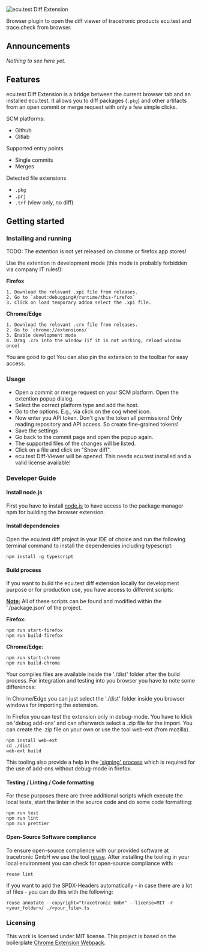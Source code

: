 <!--
SPDX-FileCopyrightText: 2025 tracetronic GmbH

SPDX-License-Identifier: MIT
-->

![ecu.test Diff Extension](https://blubb.png)

Browser plugin to open the diff viewer of tracetronic products ecu.test and trace.check from browser.

## Announcements

*Nothing to see here yet.*

## Features

ecu.test Diff Extension is a bridge between the current browser tab and an installed ecu.test. It allows you to diff packages (`.pkg`) and other artifacts 
from an open commit or merge request with only a few simple clicks.

SCM platforms:
- Github
- Gitlab

Supported entry points
- Single commits
- Merges 

Detected file extensions
- `.pkg`
- `.prj`
- `.trf` (view only, no diff)

## Getting started

### Installing and running

TODO: The extention is not yet released on chrome or firefox app stores!

Use the extention in development mode (this mode is probably forbidden via company IT rules!):

**Firefox**
    
    1. Download the relevant .xpi file from releases.
    2. Go to `about:debugging#/runtime/this-firefox`
    3. Click on load temporary addon select the .xpi file.
**Chrome/Edge**

    1. Download the relevant .crx file from releases.
    2. Go to `chrome://extensions/`
    3. Enable development mode
    4. Drag .crx into the window (if it is not working, reload window once)

You are good to go! You can also pin the extension to the toolbar for easy access.

### Usage
- Open a commit or merge request on your SCM platform. Open the extention popup dialog.
- Select the correct platform type and add the host.
- Go to the options. E.g., via click on the cog wheel icon.
- Now enter you API token. Don't give the token all permissions! Only reading repository and API access. So create fine-grained tokens!
- Save the settings
- Go back to the commit page and open the popup again.
- The supported files of the changes will be listed.
- Click on a file and click on "Show diff".
- ecu.test Diff-Viewer will be opened. This needs ecu.test installed and a valid license available!

### Developer Guide
#### Install node.js
First you have to install [node.js](https://nodejs.org/en/download) to have access to the package manager npm for building the browser extension.
#### Install dependencies
Open the ecu.test diff project in your IDE of choice and run the following terminal command to install the dependencies including typescript:

```npm install -g typescript```

#### Build process
If you want to build the ecu.test diff extension locally for development purpose or for production use, you have access to different scripts:

**<u>Note:</u>** All of these scripts can be found and modified within the './package.json' of the project.

**Firefox:**
```
npm run start-firefox
npm run build-firefox
```
**Chrome/Edge:**
```
npm run start-chrome
npm run build-chrome
```
Your compiles files are available inside the './dist' folder after the build process.
For integration and testing into you browser you have to note some differences:

In Chrome/Edge you can just select the './dist' folder inside you browser windows for importing the extension.

In Firefox you can test the extension only in debug-mode. You have to klick on 'debug add-ons' and can afterwards select a .zip file for the import. You can create the .zip file on your own or use the tool web-ext (from mozilla). 
```
npm install web-ext
cd ./dist
web-ext build
```
This tooling also provide a help in the ['signing' process](https://extensionworkshop.com/documentation/develop/extensions-and-the-add-on-id/) which is required for the use of add-ons without debug-mode in firefox.

#### Testing / Linting / Code formatting
For these purposes there are three additional scripts which execute the local tests, start the linter in the source code and do some code formatting:

```
npm run test
npm run lint
npm run prettier
```

#### Open-Source Software compliance
To ensure open-source complience with our provided software at tracetronic GmbH we use the tool [reuse](https://reuse.readthedocs.io/en/stable/readme.html). After installing the tooling in your local environment you can check for open-source compliance with:

```reuse lint```

If you want to add the SPDX-Headers automatically - in case there are a lot of files - you can do this with the following:

```reuse annotate --copyright="tracetronic GmbH" --license=MIT -r <your_folder>/ ./<your_file>.ts```

### Licensing
This work is licensed under MIT license. This project is based on the boilerplate [Chrome Extension Webpack](https://github.com/sszczep/chrome-extension-webpack).

